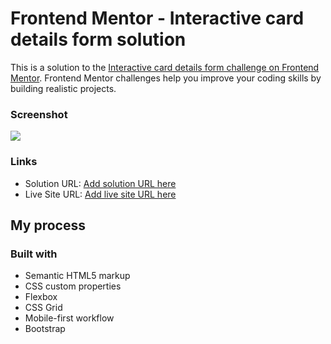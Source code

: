 # Frontend Mentor - Interactive card details form solution

This is a solution to the [Interactive card details form challenge on Frontend Mentor](https://www.frontendmentor.io/challenges/interactive-card-details-form-XpS8cKZDWw). Frontend Mentor challenges help you improve your coding skills by building realistic projects.

### Screenshot

![](./screenshot.jpg)

### Links

- Solution URL: [Add solution URL here](https://github.com/HeshamAbdelalem/Interactive-card-details-form)
- Live Site URL: [Add live site URL here](https://heshamabdelalem.github.io/Interactive-card-details-form/)

## My process

### Built with

- Semantic HTML5 markup
- CSS custom properties
- Flexbox
- CSS Grid
- Mobile-first workflow
- Bootstrap

